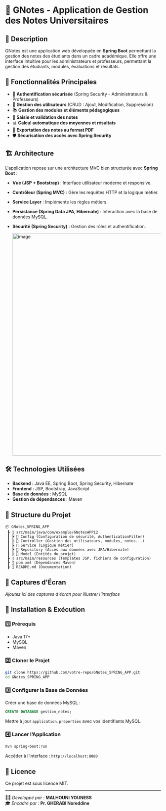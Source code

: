 # 📘 GNotes - Application de Gestion des Notes Universitaires

## 📌 Description
GNotes est une application web développée en **Spring Boot** permettant la gestion des notes des étudiants dans un cadre académique. Elle offre une interface intuitive pour les administrateurs et professeurs, permettant la gestion des étudiants, modules, évaluations et résultats.

## 🚀 Fonctionnalités Principales
- 🔐 **Authentification sécurisée** (Spring Security - Administrateurs & Professeurs)
- 🏫 **Gestion des utilisateurs** (CRUD : Ajout, Modification, Suppression)
- 📚 **Gestion des modules et éléments pédagogiques**
- 📝 **Saisie et validation des notes**
- 📊 **Calcul automatique des moyennes et résultats**
- 📄 **Exportation des notes au format PDF**
- 🛡️ **Sécurisation des accès avec Spring Security**

## 🏗️ Architecture
L'application repose sur une architecture MVC bien structurée avec **Spring Boot** :
- **Vue (JSP + Bootstrap)** : Interface utilisateur moderne et responsive.
- **Contrôleur (Spring MVC)** : Gère les requêtes HTTP et la logique métier.
- **Service Layer** : Implémente les règles métiers.
- **Persistance (Spring Data JPA, Hibernate)** : Interaction avec la base de données MySQL.
- **Sécurité (Spring Security)** : Gestion des rôles et authentification.


  <img width="719" alt="image" src="https://github.com/user-attachments/assets/2a2fc87a-a026-4a61-8f86-0464bca06bf5" />


## 🛠️ Technologies Utilisées
- **Backend** : Java EE, Spring Boot, Spring Security, Hibernate
- **Frontend** : JSP, Bootstrap, JavaScript
- **Base de données** : MySQL
- **Gestion de dépendances** : Maven

## 📂 Structure du Projet
```
📦 GNotes_SPRING_APP
 ┣ 📂 src/main/java/com/example/GNotesAPP12
 ┃ ┣ 📂 Config (Configuration de sécurité, AuthenticationFilter)
 ┃ ┣ 📂 Controller (Gestion des utilisateurs, modules, notes...)
 ┃ ┣ 📂 Service (Logique métier)
 ┃ ┣ 📂 Repository (Accès aux données avec JPA/Hibernate)
 ┃ ┣ 📂 Model (Entités du projet)
 ┣ 📂 src/main/resources (Templates JSP, fichiers de configuration)
 ┣ 📜 pom.xml (Dépendances Maven)
 ┣ 📜 README.md (Documentation)
```

## 📸 Captures d'Écran
_Ajoutez ici des captures d'écran pour illustrer l'interface_

## 🏁 Installation & Exécution
### 1️⃣ Prérequis
- Java 17+
- MySQL
- Maven

### 2️⃣ Cloner le Projet
```bash
git clone https://github.com/votre-repo/GNotes_SPRING_APP.git
cd GNotes_SPRING_APP
```

### 3️⃣ Configurer la Base de Données
Créer une base de données MySQL :
```sql
CREATE DATABASE gestion_notes;
```
Mettre à jour `application.properties` avec vos identifiants MySQL.

### 4️⃣ Lancer l’Application
```bash
mvn spring-boot:run
```
Accéder à l’interface : `http://localhost:8080`

## 📜 Licence
Ce projet est sous licence MIT.

---
👨‍💻 *Développé par :* **MALHOUNI YOUNESS**  
🎓 *Encadré par :* **Pr. GHERABI Noreddine**

